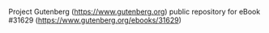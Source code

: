 Project Gutenberg (https://www.gutenberg.org) public repository for eBook #31629 (https://www.gutenberg.org/ebooks/31629)
